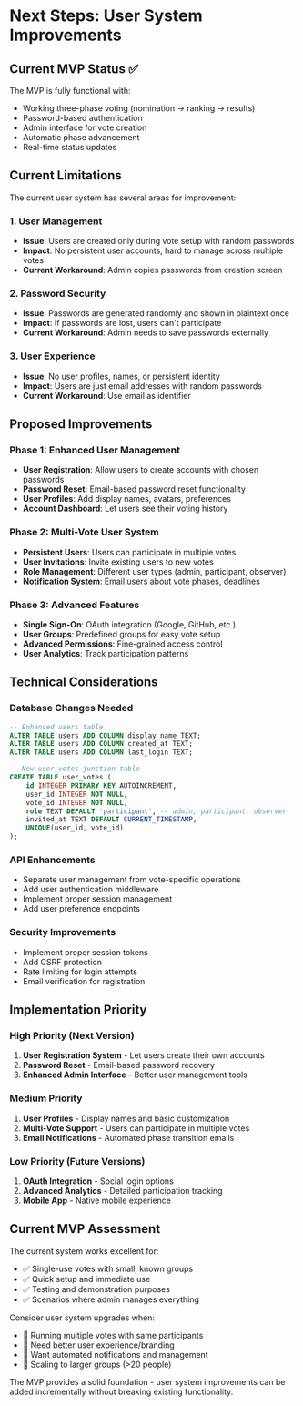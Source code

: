 # Next Steps: User System Improvements

## Current MVP Status ✅
The MVP is fully functional with:
- Working three-phase voting (nomination → ranking → results)
- Password-based authentication
- Admin interface for vote creation
- Automatic phase advancement
- Real-time status updates

## Current Limitations
The current user system has several areas for improvement:

### 1. User Management
- **Issue**: Users are created only during vote setup with random passwords
- **Impact**: No persistent user accounts, hard to manage across multiple votes
- **Current Workaround**: Admin copies passwords from creation screen

### 2. Password Security
- **Issue**: Passwords are generated randomly and shown in plaintext once
- **Impact**: If passwords are lost, users can't participate
- **Current Workaround**: Admin needs to save passwords externally

### 3. User Experience
- **Issue**: No user profiles, names, or persistent identity
- **Impact**: Users are just email addresses with random passwords
- **Current Workaround**: Use email as identifier

## Proposed Improvements

### Phase 1: Enhanced User Management
- **User Registration**: Allow users to create accounts with chosen passwords
- **Password Reset**: Email-based password reset functionality
- **User Profiles**: Add display names, avatars, preferences
- **Account Dashboard**: Let users see their voting history

### Phase 2: Multi-Vote User System
- **Persistent Users**: Users can participate in multiple votes
- **User Invitations**: Invite existing users to new votes
- **Role Management**: Different user types (admin, participant, observer)
- **Notification System**: Email users about vote phases, deadlines

### Phase 3: Advanced Features
- **Single Sign-On**: OAuth integration (Google, GitHub, etc.)
- **User Groups**: Predefined groups for easy vote setup
- **Advanced Permissions**: Fine-grained access control
- **User Analytics**: Track participation patterns

## Technical Considerations

### Database Changes Needed
```sql
-- Enhanced users table
ALTER TABLE users ADD COLUMN display_name TEXT;
ALTER TABLE users ADD COLUMN created_at TEXT;
ALTER TABLE users ADD COLUMN last_login TEXT;

-- New user_votes junction table
CREATE TABLE user_votes (
    id INTEGER PRIMARY KEY AUTOINCREMENT,
    user_id INTEGER NOT NULL,
    vote_id INTEGER NOT NULL,
    role TEXT DEFAULT 'participant', -- admin, participant, observer
    invited_at TEXT DEFAULT CURRENT_TIMESTAMP,
    UNIQUE(user_id, vote_id)
);
```

### API Enhancements
- Separate user management from vote-specific operations
- Add user authentication middleware
- Implement proper session management
- Add user preference endpoints

### Security Improvements
- Implement proper session tokens
- Add CSRF protection
- Rate limiting for login attempts
- Email verification for registration

## Implementation Priority

### High Priority (Next Version)
1. **User Registration System** - Let users create their own accounts
2. **Password Reset** - Email-based password recovery
3. **Enhanced Admin Interface** - Better user management tools

### Medium Priority
1. **User Profiles** - Display names and basic customization
2. **Multi-Vote Support** - Users can participate in multiple votes
3. **Email Notifications** - Automated phase transition emails

### Low Priority (Future Versions)
1. **OAuth Integration** - Social login options
2. **Advanced Analytics** - Detailed participation tracking
3. **Mobile App** - Native mobile experience

## Current MVP Assessment
The current system works excellent for:
- ✅ Single-use votes with small, known groups
- ✅ Quick setup and immediate use
- ✅ Testing and demonstration purposes
- ✅ Scenarios where admin manages everything

Consider user system upgrades when:
- 🔄 Running multiple votes with same participants
- 🔄 Need better user experience/branding
- 🔄 Want automated notifications and management
- 🔄 Scaling to larger groups (>20 people)

The MVP provides a solid foundation - user system improvements can be added incrementally without breaking existing functionality.